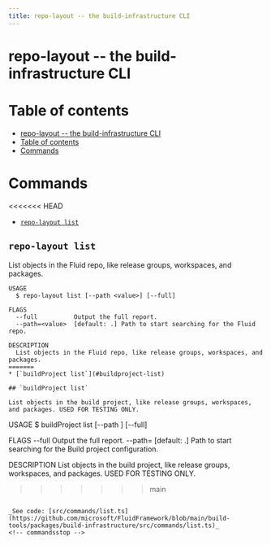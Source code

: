 ```yaml
---
title: repo-layout -- the build-infrastructure CLI
---
```


# repo-layout -- the build-infrastructure CLI

# Table of contents

<!-- toc -->
* [repo-layout -- the build-infrastructure CLI](#repo-layout----the-build-infrastructure-cli)
* [Table of contents](#table-of-contents)
* [Commands](#commands)
<!-- tocstop -->

# Commands

<!-- commands -->
<<<<<<< HEAD
* [`repo-layout list`](#repo-layout-list)

## `repo-layout list`

List objects in the Fluid repo, like release groups, workspaces, and packages.

```
USAGE
  $ repo-layout list [--path <value>] [--full]

FLAGS
  --full          Output the full report.
  --path=<value>  [default: .] Path to start searching for the Fluid repo.

DESCRIPTION
  List objects in the Fluid repo, like release groups, workspaces, and packages.
=======
* [`buildProject list`](#buildproject-list)

## `buildProject list`

List objects in the build project, like release groups, workspaces, and packages. USED FOR TESTING ONLY.

```
USAGE
  $ buildProject list [--path <value>] [--full]

FLAGS
  --full          Output the full report.
  --path=<value>  [default: .] Path to start searching for the Build project configuration.

DESCRIPTION
  List objects in the build project, like release groups, workspaces, and packages. USED FOR TESTING ONLY.
>>>>>>> main
```

_See code: [src/commands/list.ts](https://github.com/microsoft/FluidFramework/blob/main/build-tools/packages/build-infrastructure/src/commands/list.ts)_
<!-- commandsstop -->
